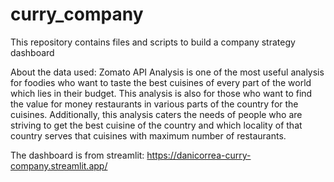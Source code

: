 # curry_company
This repository contains files and scripts to build a company strategy dashboard

About the data used:
Zomato API Analysis is one of the most useful analysis for foodies who want to taste the best cuisines of every part of the world which lies in their budget. This analysis is also for those who want to find the value for money restaurants in various parts of the country for the cuisines. Additionally, this analysis caters the needs of people who are striving to get the best cuisine of the country and which locality of that country serves that cuisines with maximum number of restaurants.

The dashboard is from streamlit: https://danicorrea-curry-company.streamlit.app/ 
